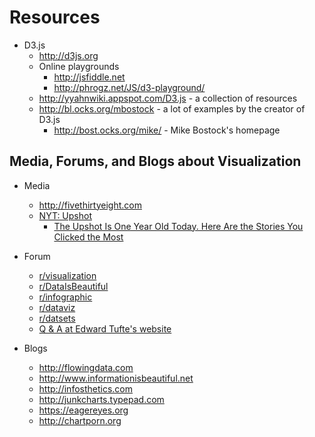 # Resources

- D3.js 
  - http://d3js.org
  - Online playgrounds
    - http://jsfiddle.net
    - http://phrogz.net/JS/d3-playground/
  - http://yyahnwiki.appspot.com/D3.js - a collection of resources
  - http://bl.ocks.org/mbostock - a lot of examples by the creator of D3.js
      - http://bost.ocks.org/mike/ - Mike Bostock's homepage 

## Media, Forums, and Blogs about Visualization

- Media
  - http://fivethirtyeight.com 
  - [NYT: Upshot](http://www.nytimes.com/upshot/?_r=0)
    - [The Upshot Is One Year Old Today. Here Are the Stories You Clicked the Most](http://www.nytimes.com/interactive/2015/04/22/upshot/happy-birthday-upshot.html)

- Forum
  - [r/visualization](https://www.reddit.com/r/visualization/)
  - [r/DataIsBeautiful](https://www.reddit.com/r/dataisbeautiful/)
  - [r/infographic](https://www.reddit.com/r/infographic/)
  - [r/dataviz](https://www.reddit.com/r/dataviz/)
  - [r/datsets](https://www.reddit.com/r/datasets/)
  - [Q &amp; A at Edward Tufte's website](http://www.edwardtufte.com/bboard/q-and-a?topic_id=1)

- Blogs
  - http://flowingdata.com
  - http://www.informationisbeautiful.net
  - http://infosthetics.com
  - http://junkcharts.typepad.com
  - https://eagereyes.org
  - http://chartporn.org

